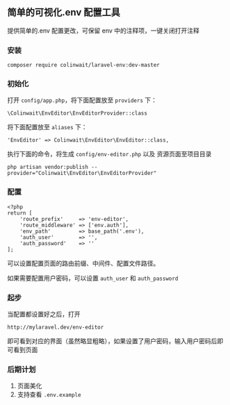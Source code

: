 ## 简单的可视化.env 配置工具

提供简单的.env 配置更改，可保留 env 中的注释项，一键关闭打开注释

### 安装 

```$xslt
composer require colinwait/laravel-env:dev-master
```

### 初始化

打开 `config/app.php`，将下面配置放至 `providers` 下：

```$xslt
\Colinwait\EnvEditor\EnvEditorProvider::class
```

将下面配置放至 `aliases` 下：

```$xslt
'EnvEditor' => Colinwait\EnvEditor\EnvEditor::class,
```

执行下面的命令，将生成 `config/env-editor.php` 以及 资源页面至项目目录

```$xslt
php artisan vendor:publish --provider="Colinwait\EnvEditor\EnvEditorProvider" 
```

### 配置

```$xslt
<?php
return [
    'route_prefix'     => 'env-editor',
    'route_middleware' => ['env.auth'],
    'env_path'         => base_path('.env'),
    'auth_user'        => '',
    'auth_password'    => ''
];
```
可以设置配置页面的路由前缀、中间件、配置文件路径。

如果需要配置用户密码，可以设置 `auth_user` 和 `auth_password` 

### 起步

当配置都设置好之后，打开 

```$xslt
http://mylaravel.dev/env-editor
```

即可看到对应的界面（虽然略显粗略），如果设置了用户密码，输入用户密码后即可看到页面

### 后期计划

1. 页面美化
2. 支持查看 `.env.example`